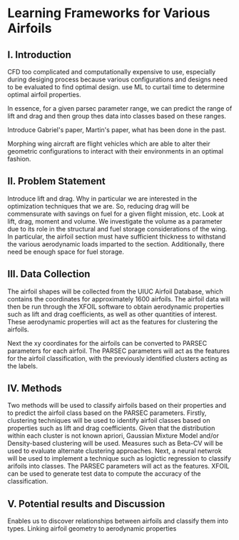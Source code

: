 # Learning Frameworks for Various Airfoils

## I. Introduction
CFD too complicated and computationally expensive to use, especially during desiging process because various configurations and designs need to be evaluated to find optimal design.
use ML to curtail time to determine optimal airfoil properties.

In essence, for a given parsec parameter range, we can predict the range of lift and drag and then group thes data into classes based on these ranges. 


Introduce Gabriel's paper, Martin's paper, what has been done in the past.

Morphing wing aircraft are flight vehicles which are able to alter their geometric configurations to interact with their environments in an optimal fashion.

## II. Problem Statement 
Introduce lift and drag. Why in particular we are interested in the optimization techniques that we are. So, reducing drag will be commensurate with savings on fuel for a given flight mission, etc. 
Look at lift, drag, moment and volume. We investigate the volume as a parameter due to its role in the structural and fuel storage considerations of the wing. In particular, the airfoil section must have sufficient thickness to withstand the various aerodynamic loads imparted to the section. Additionally, there need be enough space for fuel storage.


## III. Data Collection
The airfoil shapes will be collected from the UIUC Airfoil Database, which contains the coordinates for approximately 1600 airfoils. The airfoil data will then be run through the XFOIL software to obtain aerodynamic properties such as lift and drag coefficients, as well as other quantities of interest. These aerodynamic properties will act as the features for clustering the airfoils.

Next the xy coordinates for the airfoils can be converted to PARSEC parameters for each airfoil. The PARSEC parameters will act as the features for the airfoil classification, with the previously identified clusters acting as the labels. 

## IV. Methods
Two methods will be used to classify airfoils based on their properties and to predict the airfoil class based on the PARSEC parameters. Firstly, clustering techniques will be used to identify airfoil classes based on properties such as lift and drag coefficients. Given that the distribution within each cluster is not known apriori, Gaussian Mixture Model and/or Density-based clustering will be used. Measures such as Beta-CV will be used to evaluate alternate clustering approaches. Next, a neural netwrok will be used to implement a technique such as logictic regression to classify arifoils into classes. The PARSEC parameters will act as the features. XFOIL can be used to generate test data to compute the accuracy of the classification.

## V. Potential results and Discussion
Enables us to discover relationships between airfoils and classify them into types. Linking airfoil geometry to aerodynamic properties






